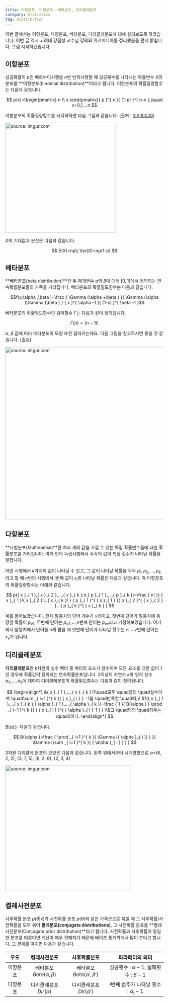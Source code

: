 ```yaml
---
title: 이항분포, 다항분포, 베타분포, 디리클레분포
category: Statistics
tag: distribution
---
```


이번 글에서는 이항분포, 다항분포, 베타분포, 디리클레분포에 대해 살펴보도록 하겠습니다. 이번 글 역시 고려대 강필성 교수님 강의와 위키피디아를 정리했음을 먼저 밝힙니다. 그럼 시작하겠습니다.



## 이항분포

성공확률이 $p$인 베르누이시행을 $n$번 반복시행할 때 성공횟수를 나타내는 확률변수 $X$의 분포를 **이항분포(binomial distribution)**이라고 합니다. 이항분포의 확률질량함수는 다음과 같습니다.


$$
p(x)=\begin{pmatrix} n \\ x \end{pmatrix}{ p }^{ x }{ (1-p) }^{ n-x },\quad x=0,1,...n
$$


이항분포의 확률질량함수를 시각화하면 다음 그림과 같습니다. (출처 : [위키피디아](https://ko.wikipedia.org/wiki/%EC%9D%B4%ED%95%AD_%EB%B6%84%ED%8F%AC))

<a href="http://imgur.com/7o7SoGn"><img src="http://i.imgur.com/7o7SoGn.png" width="350px" title="source: imgur.com" /></a>

$X$의 기대값과 분산은 다음과 같습니다.


$$
E(X)=np\\ Var(X)=np(1-p)
$$



## 베타분포

**베타분포(beta distribution)**란 두 매개변수 $α$와 $β$에 대해 $[0,1]$에서 정의되는 연속확률분포들의 가족을 가리킵니다. 베타분포의 확률밀도함수는 다음과 같습니다.



$$f(x;\alpha ,\beta )=\frac { \Gamma (\alpha +\beta ) }{ \Gamma (\alpha )\Gamma (\beta ) } { x }^{ \alpha -1 }{ (1-x) }^{ \beta -1 }$$



베타분포의 확률밀도함수인 감마함수 $Γ$는 다음과 같이 정의됩니다.



$$\Gamma (n)=(n-1)!$$



$α$, $β$ 값에 따라 베타분포의 모양 또한 달라지는데요. 다음 그림을 참고하시면 좋을 것 같습니다. ([출처](https://books.google.co.kr/books/about/Doing_Bayesian_Data_Analysis.html?id=ZRMJ-CebFm4C&hl=ko))



<a href="http://imgur.com/lna2sdm"><img src="http://i.imgur.com/lna2sdm.jpg" width="550px" title="source: imgur.com" /></a>





## 다항분포

**다항분포(Multinomial)**란 여러 개의 값을 가질 수 있는 독립 확률변수들에 대한 확률분포를 가리킵니다. 여러 번의 독립시행에서 각각의 값이 특정 횟수가 나타날 확률을 말합니다. 

어떤 시행에서 $k$가지의 값이 나타날 수 있고, 그 값이 나타날 확률을 각각 $p_1, p_2, ...,p_k$라고 할 때 $n$번의 시행에서 $i$번째 값이 $x_i$회 나타날 확률은 다음과 같습니다. 즉 다항분포의 확률질량함수는 아래와 같습니다.


$$
p({ x }_{ 1 },{ x }_{ 2 },...,{ x }_{ k };n,{ p }_{ 1 },...,{ p }_{ k })=\frac { n! }{ { x }_{ 1 }!{ x }_{ 2 }!...{ x }_{ k }! } { p }_{ 1 }^{ { x }_{ 1 } }{ p }_{ 2 }^{ { x }_{ 2 } }...{ p }_{ k }^{ { x }_{ k } }
$$


예를 들어보겠습니다. 전체 말뭉치의 단어 개수가 $v$개이고, 첫번째 단어가 말뭉치에 등장할 확률이 $p_{v1}$, 두번째 단어는 $p_{v2}$,...,$v$번째 단어는 $p_{vv}$라고 가정해보겠습니다. 여기에서 말뭉치에서 단어를 $n$개 뽑을 때 첫번째 단어가 나타날 횟수는 $x_1$,...$v$번째 단어는 $x_v$가 됩니다.





## 디리클레분포

**디리클레분포**란 $k$차원의 실수 벡터 중 벡터의 요소가 양수이며 모든 요소를 더한 값이 1인 경우에 확률값이 정의되는 연속확률분포입니다. 2이상의 자연수 $k$와 양의 상수 $α_1,...,α_k$에 대하여 디리클레분포의 확률밀도함수는 다음과 같이 정의됩니다.


$$
\begin{align*}
&{ x }_{ 1 },...,{ x }_{ k }가\quad모두 \quad양의 \quad실수이며 \quad\sum _{ i=1 }^{ k }{ { x }_{ i } } =1을 \quad만족할 \quad때,\\ &f({ x }_{ 1 },...{ x }_{ k };{ \alpha  }_{ 1 },...,{ \alpha  }_{ k })=\frac { 1 }{ B(\alpha ) } \prod _{ i=1 }^{ k }{ { { x }_{ i } }^{ { \alpha  }_{ i }-1 } } \\&그 \quad외의 \quad경우는 \quad0이다.
\end{align*}
$$



$B(α)$는 다음과 같습니다.


$$
B(\alpha )=\frac { \prod _{ i=1 }^{ k }{ \Gamma ({ \alpha  }_{ i }) }  }{ \Gamma (\sum _{ i=1 }^{ k }{ { \alpha  }_{ i } } ) } 
$$


3차원 디리클레 분포의 모양은 다음과 같습니다. 왼쪽 위에서부터 시계방향으로 $α$=(6, 2, 2), (3, 7, 5), (6, 2, 6), (2, 3, 4)

<a href="http://imgur.com/EcCKDmI"><img src="http://i.imgur.com/EcCKDmI.png" width="400px" title="source: imgur.com" /></a>



## 켤레사전분포

사후확률 분포 $p(θ$\|$x)$가 사전확률 분포 $p(θ)$와 같은 가족군으로 묶일 때 그 사후확률/사전확률을 모두 묶어 **켤레분포(conjugate distributions)**, 그 사전확률 분포를 **켤레사전분포(Conjugate prior distribution)**라고 합니다. 사전확률과 사후확률이 동일한 분포를 따른다면 계산이 매우 편해지기 때문에 베이즈 통계학에서 많이 쓴다고 합니다. 그 관계를 따지면 다음과 같습니다.

|  우도  |      켤레사전분포       |       사후확률분포       |          파라메터의 의미          |
| :--: | :---------------: | :----------------: | :------------------------: |
| 이항분포 | 베타분포 $Beta(α​,β)$ | 베타분포 $Beta(α',β')$ | 성공횟수 : $α-1$, 실패횟수 : $β-1$ |
| 다항분포 |  디리클레분포 $Dir(α)$  |  디리클레분포 $Dir(α')$  | $i$번째 범주가 나타날 횟수 : $α_i-1$ |